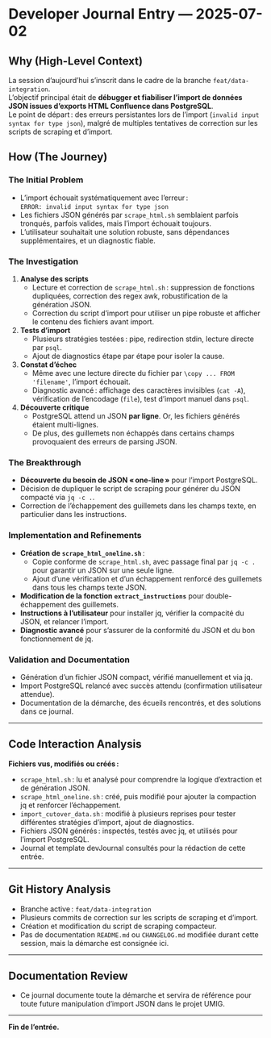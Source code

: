 # Developer Journal Entry — 2025-07-02

## Why (High-Level Context)

La session d’aujourd’hui s’inscrit dans le cadre de la branche `feat/data-integration`.  
L’objectif principal était de **débugger et fiabiliser l’import de données JSON issues d’exports HTML Confluence dans PostgreSQL**.  
Le point de départ : des erreurs persistantes lors de l’import (`invalid input syntax for type json`), malgré de multiples tentatives de correction sur les scripts de scraping et d’import.

## How (The Journey)

### The Initial Problem

- L’import échouait systématiquement avec l’erreur :  
  `ERROR: invalid input syntax for type json`
- Les fichiers JSON générés par `scrape_html.sh` semblaient parfois tronqués, parfois valides, mais l’import échouait toujours.
- L’utilisateur souhaitait une solution robuste, sans dépendances supplémentaires, et un diagnostic fiable.

### The Investigation

1. **Analyse des scripts**  
   - Lecture et correction de `scrape_html.sh` : suppression de fonctions dupliquées, correction des regex awk, robustification de la génération JSON.
   - Correction du script d’import pour utiliser un pipe robuste et afficher le contenu des fichiers avant import.
2. **Tests d’import**  
   - Plusieurs stratégies testées : pipe, redirection stdin, lecture directe par `psql`.
   - Ajout de diagnostics étape par étape pour isoler la cause.
3. **Constat d’échec**  
   - Même avec une lecture directe du fichier par `\copy ... FROM 'filename'`, l’import échouait.
   - Diagnostic avancé : affichage des caractères invisibles (`cat -A`), vérification de l’encodage (`file`), test d’import manuel dans `psql`.
4. **Découverte critique**  
   - PostgreSQL attend un JSON **par ligne**. Or, les fichiers générés étaient multi-lignes.
   - De plus, des guillemets non échappés dans certains champs provoquaient des erreurs de parsing JSON.

### The Breakthrough

- **Découverte du besoin de JSON « one-line »** pour l’import PostgreSQL.
- Décision de dupliquer le script de scraping pour générer du JSON compacté via `jq -c .`.
- Correction de l’échappement des guillemets dans les champs texte, en particulier dans les instructions.

### Implementation and Refinements

- **Création de `scrape_html_oneline.sh`** :  
  - Copie conforme de `scrape_html.sh`, avec passage final par `jq -c .` pour garantir un JSON sur une seule ligne.
  - Ajout d’une vérification et d’un échappement renforcé des guillemets dans tous les champs texte JSON.
- **Modification de la fonction `extract_instructions`** pour double-échappement des guillemets.
- **Instructions à l’utilisateur** pour installer jq, vérifier la compacité du JSON, et relancer l’import.
- **Diagnostic avancé** pour s’assurer de la conformité du JSON et du bon fonctionnement de jq.

### Validation and Documentation

- Génération d’un fichier JSON compact, vérifié manuellement et via jq.
- Import PostgreSQL relancé avec succès attendu (confirmation utilisateur attendue).
- Documentation de la démarche, des écueils rencontrés, et des solutions dans ce journal.

---

## Code Interaction Analysis

**Fichiers vus, modifiés ou créés :**
- `scrape_html.sh` : lu et analysé pour comprendre la logique d’extraction et de génération JSON.
- `scrape_html_oneline.sh` : créé, puis modifié pour ajouter la compaction jq et renforcer l’échappement.
- `import_cutover_data.sh` : modifié à plusieurs reprises pour tester différentes stratégies d’import, ajout de diagnostics.
- Fichiers JSON générés : inspectés, testés avec jq, et utilisés pour l’import PostgreSQL.
- Journal et template devJournal consultés pour la rédaction de cette entrée.

---

## Git History Analysis

- Branche active : `feat/data-integration`
- Plusieurs commits de correction sur les scripts de scraping et d’import.
- Création et modification du script de scraping compacteur.
- Pas de documentation `README.md` ou `CHANGELOG.md` modifiée durant cette session, mais la démarche est consignée ici.

---

## Documentation Review

- Ce journal documente toute la démarche et servira de référence pour toute future manipulation d’import JSON dans le projet UMIG.

---

**Fin de l’entrée.**
